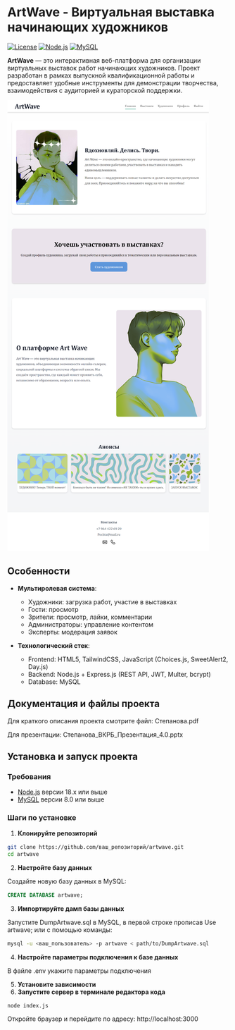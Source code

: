 #  ArtWave - Виртуальная выставка начинающих художников

[![License](https://img.shields.io/badge/License-MIT-blue.svg)](https://opensource.org/licenses/MIT)
[![Node.js](https://img.shields.io/badge/Node.js-18.x-green.svg)](https://nodejs.org/)
[![MySQL](https://img.shields.io/badge/MySQL-8.0-orange.svg)](https://www.mysql.com/)

**ArtWave** — это интерактивная веб-платформа для организации виртуальных выставок работ начинающих художников. Проект разработан в рамках выпускной квалификационной работы и предоставляет удобные инструменты для демонстрации творчества, взаимодействия с аудиторией и кураторской поддержки.

![Главная страница проекта](https://github.com/SJana0/Artwave/blob/main/artwavePreview.png)

## Особенности

- **Мультиролевая система**:
  - Художники: загрузка работ, участие в выставках
  - Гости: просмотр
  - Зрители: просмотр, лайки, комментарии
  - Администраторы: управление контентом
  - Эксперты: модерация заявок

- **Технологический стек**:
  - Frontend: HTML5, TailwindCSS, JavaScript (Choices.js, SweetAlert2, Day.js)
  - Backend: Node.js + Express.js (REST API, JWT, Multer, bcrypt)
  - Database: MySQL

## Документация и файлы проекта

Для краткого описания проекта смотрите файл: Степанова.pdf

Для презентации: Степанова_ВКРБ_Презентация_4.0.pptx

## Установка и запуск проекта

### Требования

- [Node.js](https://nodejs.org/) версии 18.x или выше
- [MySQL](https://www.mysql.com/) версии 8.0 или выше

### Шаги по установке

1. **Клонируйте репозиторий**

```bash
git clone https://github.com/ваш_репозиторий/artwave.git
cd artwave
```

2. **Настройте базу данных**

Создайте новую базу данных в MySQL:

```sql
CREATE DATABASE artwave;
```

3. **Импортируйте дамп базы данных**

Запустите DumpArtwave.sql в MySQL, в первой строке прописав Use artwave; или с помощью команды:

```bash
mysql -u <ваш_пользователь> -p artwave < path/to/DumpArtwave.sql
```

4. **Настройте параметры подключения к базе данных**
   
В файле .env укажите параметры подключения

5. **Установите зависимости**
6. **Запустите сервер в терминале редактора кода**

```
node index.js
```

Откройте браузер и перейдите по адресу:
http://localhost:3000

